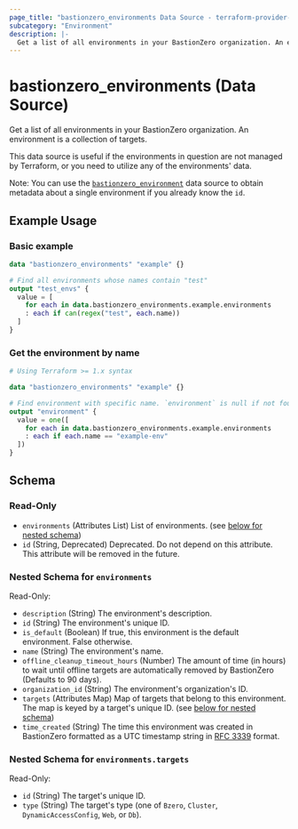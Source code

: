 ```yaml
---
page_title: "bastionzero_environments Data Source - terraform-provider-bastionzero"
subcategory: "Environment"
description: |-
  Get a list of all environments in your BastionZero organization. An environment is a collection of targets.
---
```


# bastionzero_environments (Data Source)

Get a list of all environments in your BastionZero organization. An environment is a collection of targets.

This data source is useful if the environments in question are not managed by
Terraform, or you need to utilize any of the environments' data.

Note: You can use the [`bastionzero_environment`](environment) data source to
obtain metadata about a single environment if you already know the `id`.

## Example Usage

### Basic example

```terraform
data "bastionzero_environments" "example" {}

# Find all environments whose names contain "test"
output "test_envs" {
  value = [
    for each in data.bastionzero_environments.example.environments
    : each if can(regex("test", each.name))
  ]
}
```

### Get the environment by name

```terraform
# Using Terraform >= 1.x syntax

data "bastionzero_environments" "example" {}

# Find environment with specific name. `environment` is null if not found.
output "environment" {
  value = one([
    for each in data.bastionzero_environments.example.environments
    : each if each.name == "example-env"
  ])
}
```

<!-- schema generated by tfplugindocs -->
## Schema

### Read-Only

- `environments` (Attributes List) List of environments. (see [below for nested schema](#nestedatt--environments))
- `id` (String, Deprecated) Deprecated. Do not depend on this attribute. This attribute will be removed in the future.

<a id="nestedatt--environments"></a>
### Nested Schema for `environments`

Read-Only:

- `description` (String) The environment's description.
- `id` (String) The environment's unique ID.
- `is_default` (Boolean) If true, this environment is the default environment. False otherwise.
- `name` (String) The environment's name.
- `offline_cleanup_timeout_hours` (Number) The amount of time (in hours) to wait until offline targets are automatically removed by BastionZero (Defaults to 90 days).
- `organization_id` (String) The environment's organization's ID.
- `targets` (Attributes Map) Map of targets that belong to this environment. The map is keyed by a target's unique ID. (see [below for nested schema](#nestedatt--environments--targets))
- `time_created` (String) The time this environment was created in BastionZero formatted as a UTC timestamp string in [RFC 3339](https://datatracker.ietf.org/doc/html/rfc3339) format.

<a id="nestedatt--environments--targets"></a>
### Nested Schema for `environments.targets`

Read-Only:

- `id` (String) The target's unique ID.
- `type` (String) The target's type (one of `Bzero`, `Cluster`, `DynamicAccessConfig`, `Web`, or `Db`).